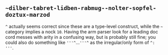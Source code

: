 ## `~dilber-tabret-lidben-rabmug--nolter-sopfel-doztux-marzod`
`^` actually seems correct since these are a type-level construct, while the `~` category implies a nock `10`. Having the arm parser look for a leading doc cord messes with arity in a confusing way, but is probably still fine; you could also do something like `'''^`...`'''^` as the irregular/only form of `^:  '''`.